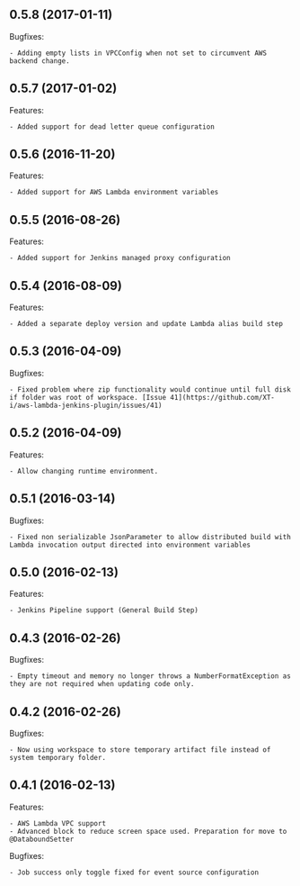 ## 0.5.8 (2017-01-11)

Bugfixes:

    - Adding empty lists in VPCConfig when not set to circumvent AWS backend change.

## 0.5.7 (2017-01-02)

Features:

    - Added support for dead letter queue configuration

## 0.5.6 (2016-11-20)

Features:

    - Added support for AWS Lambda environment variables

## 0.5.5 (2016-08-26)

Features:

    - Added support for Jenkins managed proxy configuration

## 0.5.4 (2016-08-09)

Features:

    - Added a separate deploy version and update Lambda alias build step

## 0.5.3 (2016-04-09)

Bugfixes:

    - Fixed problem where zip functionality would continue until full disk if folder was root of workspace. [Issue 41](https://github.com/XT-i/aws-lambda-jenkins-plugin/issues/41)
    
## 0.5.2 (2016-04-09)

Features:

    - Allow changing runtime environment.

## 0.5.1 (2016-03-14)

Bugfixes:

    - Fixed non serializable JsonParameter to allow distributed build with Lambda invocation output directed into environment variables

## 0.5.0 (2016-02-13)

Features:

    - Jenkins Pipeline support (General Build Step)

## 0.4.3 (2016-02-26)
    
Bugfixes:

    - Empty timeout and memory no longer throws a NumberFormatException as they are not required when updating code only.

## 0.4.2 (2016-02-26)
    
Bugfixes:

    - Now using workspace to store temporary artifact file instead of system temporary folder.

## 0.4.1 (2016-02-13)

Features:

    - AWS Lambda VPC support
    - Advanced block to reduce screen space used. Preparation for move to @DataboundSetter
    
Bugfixes:

    - Job success only toggle fixed for event source configuration
